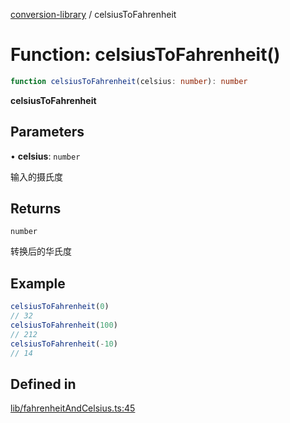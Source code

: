 [conversion-library](../globals.md) / celsiusToFahrenheit

# Function: celsiusToFahrenheit()

```ts
function celsiusToFahrenheit(celsius: number): number
```

**celsiusToFahrenheit**

<Badge type="tip" text="version: v0.0.12+" />

## Parameters

• **celsius**: `number`

输入的摄氏度

## Returns

`number`

转换后的华氏度

## Example

```ts
celsiusToFahrenheit(0)
// 32
celsiusToFahrenheit(100)
// 212
celsiusToFahrenheit(-10)
// 14
```

## Defined in

[lib/fahrenheitAndCelsius.ts:45](https://github.com/fxss5201/conversion-library/blob/main/lib/fahrenheitAndCelsius.ts#L45)
